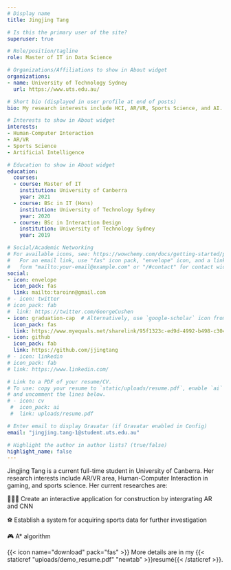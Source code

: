 ```yaml
---
# Display name
title: Jingjing Tang

# Is this the primary user of the site?
superuser: true

# Role/position/tagline
role: Master of IT in Data Science

# Organizations/Affiliations to show in About widget
organizations:
- name: University of Technology Sydney
  url: https://www.uts.edu.au/

# Short bio (displayed in user profile at end of posts)
bio: My research interests include HCI, AR/VR, Sports Science, and AI.

# Interests to show in About widget
interests:
- Human-Computer Interaction
- AR/VR
- Sports Science
- Artificial Intelligence

# Education to show in About widget
education:
  courses:
  - course: Master of IT
    institution: University of Canberra
    year: 2021
  - course: BSc in IT (Hons)
    institution: University of Technology Sydney
    year: 2020
  - course: BSc in Interaction Design
    institution: University of Technology Sydney
    year: 2019

# Social/Academic Networking
# For available icons, see: https://wowchemy.com/docs/getting-started/page-builder/#icons
#   For an email link, use "fas" icon pack, "envelope" icon, and a link in the
#   form "mailto:your-email@example.com" or "/#contact" for contact widget.
social:
- icon: envelope
  icon_pack: fas
  link: mailto:taroinn@gmail.com
# - icon: twitter
# icon_pack: fab
#  link: https://twitter.com/GeorgeCushen
- icon: graduation-cap  # Alternatively, use `google-scholar` icon from `ai` icon pack
  icon_pack: fas
  link: https://www.myequals.net/sharelink/95f1323c-ed9d-4992-b498-c304d7a28e42/182831cc-1851-488c-af85-fef501d39ad6
- icon: github
  icon_pack: fab
  link: https://github.com/jjingtang
# - icon: linkedin
# icon_pack: fab
# link: https://www.linkedin.com/

# Link to a PDF of your resume/CV.
# To use: copy your resume to `static/uploads/resume.pdf`, enable `ai` icons in `params.toml`, 
# and uncomment the lines below.
# - icon: cv
 #  icon_pack: ai
 #  link: uploads/resume.pdf

# Enter email to display Gravatar (if Gravatar enabled in Config)
email: "jingjing.tang-1@student.uts.edu.au"

# Highlight the author in author lists? (true/false)
highlight_name: false
---
```


Jingjing Tang is a current full-time student in University of Canberra. Her research interests include AR/VR area, Human-Computer Interaction in gaming, and sports science. Her current researches are:

👩🏻‍💻 Create an interactive application for construction by intergrating AR and CNN

⚽ Establish a system for acquiring sports data for further investigation

🎮 A* algorithm


{{< icon name="download" pack="fas" >}} More details are in my {{< staticref "uploads/demo_resume.pdf" "newtab" >}}resumé{{< /staticref >}}.

